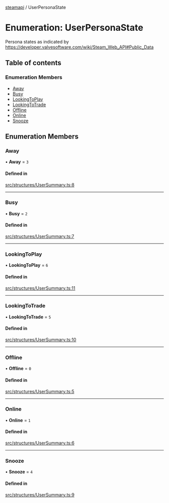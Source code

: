 [steamapi](../README.md) / UserPersonaState

# Enumeration: UserPersonaState

Persona states as indicated by https://developer.valvesoftware.com/wiki/Steam_Web_API#Public_Data

## Table of contents

### Enumeration Members

- [Away](UserPersonaState.md#away)
- [Busy](UserPersonaState.md#busy)
- [LookingToPlay](UserPersonaState.md#lookingtoplay)
- [LookingToTrade](UserPersonaState.md#lookingtotrade)
- [Offline](UserPersonaState.md#offline)
- [Online](UserPersonaState.md#online)
- [Snooze](UserPersonaState.md#snooze)

## Enumeration Members

### Away

• **Away** = ``3``

#### Defined in

[src/structures/UserSummary.ts:8](https://github.com/xDimGG/node-steamapi/blob/acff462/src/structures/UserSummary.ts#L8)

___

### Busy

• **Busy** = ``2``

#### Defined in

[src/structures/UserSummary.ts:7](https://github.com/xDimGG/node-steamapi/blob/acff462/src/structures/UserSummary.ts#L7)

___

### LookingToPlay

• **LookingToPlay** = ``6``

#### Defined in

[src/structures/UserSummary.ts:11](https://github.com/xDimGG/node-steamapi/blob/acff462/src/structures/UserSummary.ts#L11)

___

### LookingToTrade

• **LookingToTrade** = ``5``

#### Defined in

[src/structures/UserSummary.ts:10](https://github.com/xDimGG/node-steamapi/blob/acff462/src/structures/UserSummary.ts#L10)

___

### Offline

• **Offline** = ``0``

#### Defined in

[src/structures/UserSummary.ts:5](https://github.com/xDimGG/node-steamapi/blob/acff462/src/structures/UserSummary.ts#L5)

___

### Online

• **Online** = ``1``

#### Defined in

[src/structures/UserSummary.ts:6](https://github.com/xDimGG/node-steamapi/blob/acff462/src/structures/UserSummary.ts#L6)

___

### Snooze

• **Snooze** = ``4``

#### Defined in

[src/structures/UserSummary.ts:9](https://github.com/xDimGG/node-steamapi/blob/acff462/src/structures/UserSummary.ts#L9)
